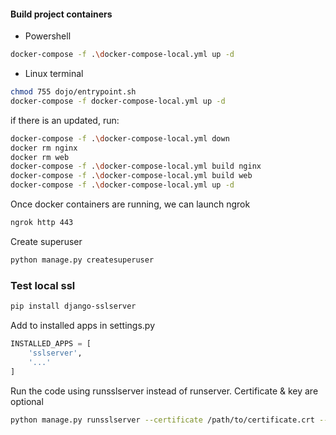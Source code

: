 #### Build project containers
- Powershell
```sh
docker-compose -f .\docker-compose-local.yml up -d
```
- Linux terminal
```sh
chmod 755 dojo/entrypoint.sh
docker-compose -f docker-compose-local.yml up -d
```

if there is an updated, run:
```sh
docker-compose -f .\docker-compose-local.yml down
docker rm nginx
docker rm web
docker-compose -f .\docker-compose-local.yml build nginx
docker-compose -f .\docker-compose-local.yml build web
docker-compose -f .\docker-compose-local.yml up -d
```

Once docker containers are running, we can launch ngrok
```sh
ngrok http 443
```

Create superuser
```sh
python manage.py createsuperuser
```

### Test local ssl
```sh
pip install django-sslserver
```
Add to installed apps in settings.py
```python
INSTALLED_APPS = [
    'sslserver',
    '...'
]
```
Run the code using runsslserver instead of runserver. Certificate & key are optional
```sh
python manage.py runsslserver --certificate /path/to/certificate.crt --key /path/to/key.key
```
